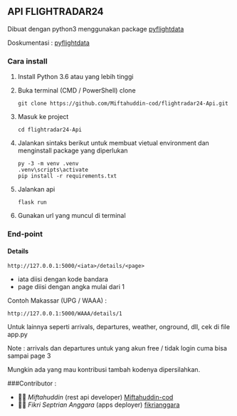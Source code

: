 ## API FLIGHTRADAR24

Dibuat dengan python3 menggunakan package [pyflightdata](https://github.com/supercoderz/pyflightdata)

Doskumentasi : [pyflightdata](https://pyflightdata.readthedocs.io/en/latest/pyflightdata.html)

### Cara install

1. Install Python 3.6 atau yang lebih tinggi
2. Buka terminal (CMD / PowerShell) clone 
    ```
    git clone https://github.com/Miftahuddin-cod/flightradar24-Api.git
    ```
3. Masuk ke project 
    ```
    cd flightradar24-Api
    ```
4. Jalankan sintaks berikut untuk membuat vietual environment dan menginstall package yang diperlukan

    ```
    py -3 -m venv .venv
    .venv\scripts\activate
    pip install -r requirements.txt
    ```

5. Jalankan api

    ```
    flask run
    ```
6. Gunakan url yang muncul di terminal

### End-point

#### Details

```
http://127.0.0.1:5000/<iata>/details/<page>
```
- iata diisi dengan kode bandara
- page diisi dengan angka mulai dari 1

Contoh Makassar (UPG / WAAA) :
```
http://127.0.0.1:5000/WAAA/details/1
```
Untuk lainnya seperti arrivals, departures, weather, onground, dll, cek di file app.py

Note : arrivals dan departures untuk yang akun free / tidak login cuma bisa sampai page 3

Mungkin ada yang mau kontribusi tambah kodenya dipersilahkan.

###Contributor :
- :technologist: *Miftahuddin* (rest api developer) [Miftahuddin-cod](https://github.com/Miftahuddin-cod)
- :technologist: *Fikri Septrian Anggara* (apps deployer) [fikrianggara](https://github.com/fikrianggara)
